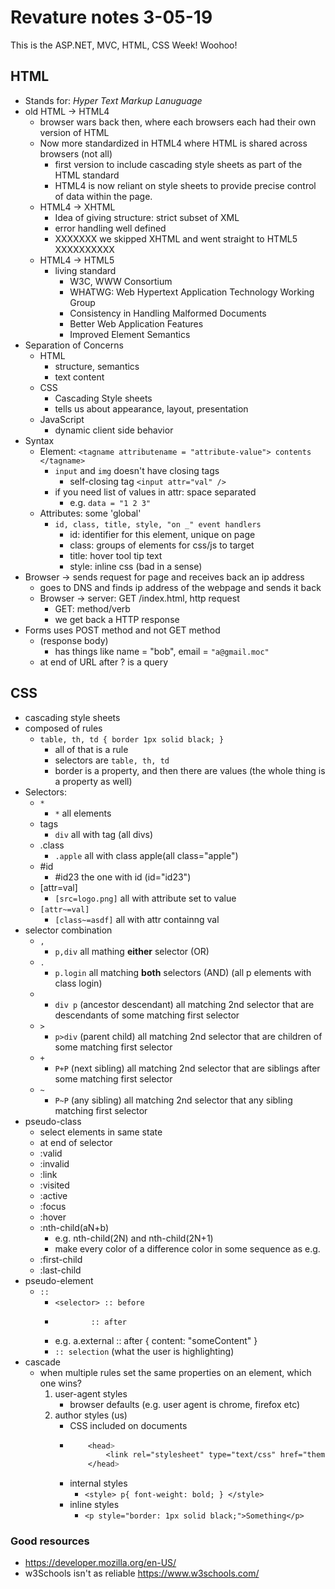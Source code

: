 # Revature notes 3-05-19
This is the ASP.NET, MVC, HTML, CSS Week! Woohoo!

## HTML
- Stands for: *Hyper Text Markup Lanuguage*
- old HTML -> HTML4
	- browser wars back then, where each browsers each had their own version of HTML
	- Now more standardized in HTML4 where HTML is shared across browsers (not all)
		- first version to include cascading style sheets as part of the HTML standard
		- HTML4 is now reliant on style sheets to provide precise control of data within the page.
	- HTML4 -> XHTML
		- Idea of giving structure: strict subset of XML
		- error handling well defined
		- XXXXXXX we skipped XHTML and went straight to HTML5 XXXXXXXXXX
	- HTML4 -> HTML5
		- living standard
			- W3C, WWW Consortium
			- WHATWG: Web Hypertext Application Technology Working Group
			- Consistency in Handling Malformed Documents
			- Better Web Application Features
			- Improved Element Semantics
- Separation of Concerns
	- HTML
		- structure, semantics
		- text content
	- CSS
		- Cascading Style sheets
		- tells us about appearance, layout, presentation
	- JavaScript
		- dynamic client side behavior
- Syntax
	- Element: `<tagname attributename = "attribute-value"> contents </tagname>` 
		- `input` and `img` doesn't have closing tags 
			- self-closing tag `<input attr="val" />`
		- if you need list of values in attr: space separated
			- e.g. `data = "1 2 3"`
	- Attributes: some 'global'
		- `id, class, title, style, "on _" event handlers`
			- id: identifier for this element, unique on page
			- class: groups of elements for css/js to target
			- title: hover tool tip text
			- style: inline css (bad in a sense)
- Browser -> sends request for page and receives back an ip address
	- goes to DNS and finds ip address of the webpage and sends it back
	- Browser -> server: GET /index.html, http request
		- GET: method/verb 
		- we get back a HTTP response
- Forms uses POST method and not GET method
	- (response body)
		- has things like name = "bob", email = `"a@gmail.moc"`
	- at end of URL after ? is a query

## CSS 
- cascading style sheets
- composed of rules
	- `table, th, td { border 1px solid black; }`
		- all of that is a rule
		- selectors are `table, th, td`
		- border is a property, and then there are values (the whole thing is a property as well)
- Selectors: 
	- `*` 		  
		- `*` all elements
	- tags	 	  
		- `div` all with tag (all divs)
	- .class	  
		- `.apple` all with class apple(all class="apple")
	- #id 		  
		- #id23 the one with id (id="id23")
	- [attr=val]  
		- `[src=logo.png]` all with attribute set to value
	- `[attr~=val]`
		- `[class~=asdf]` all with attr containng val
- selector combination
	- `,` 
		- `p,div` all mathing **either** selector (OR) 
	- `.`
		- `p.login` all matching **both** selectors (AND) (all p elements with class login)
	- ` `
		- `div p` (ancestor descendant) all matching 2nd selector that are descendants of some matching first selector
	- `>`
		- `p>div` (parent child) all matching 2nd selector that are children of some matching first selector
	- `+`
		- `P+P` (next sibling) all matching 2nd selector that are siblings after some matching first selector
	- `~`
		- `P~P` (any sibling) all matching 2nd selector that any sibling matching first selector
- pseudo-class
	- select elements in same state
	- at end of selector
	- :valid
	- :invalid
	- :link
	- :visited
	- :active
	- :focus
	- :hover
	- :nth-child(aN+b)
		- e.g. nth-child(2N) and nth-child(2N+1)
		- make every color of a difference color in some sequence as e.g.
	- :first-child
	- :last-child
- pseudo-element
	- `::` 
		- `<selector> :: before`
		-			  :: after
		- e.g. a.external :: after { content: "someContent" }
		- `:: selection` (what the user is highlighting)
- cascade
	- when multiple rules set the same properties on an element, which one wins?
		1. user-agent styles
			- browser defaults (e.g. user agent is chrome, firefox etc)
		2. author styles (us)
			- CSS included on documents
			- 	```css
					<head>
						<link rel="stylesheet" type="text/css" href="theme.css">
					</head>
				```
			- internal styles
				- `<style> p{ font-weight: bold; } </style>`
			- inline styles
				- `<p style="border: 1px solid black;">Something</p>`

### Good resources 
- https://developer.mozilla.org/en-US/
- w3Schools isn't as reliable https://www.w3schools.com/
